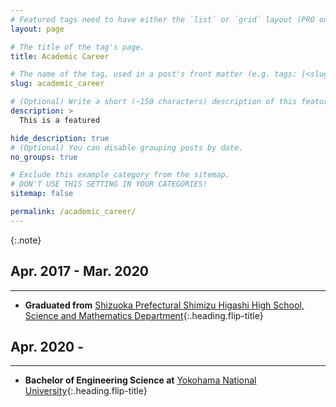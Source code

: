 ```yaml
---
# Featured tags need to have either the `list` or `grid` layout (PRO only).
layout: page

# The title of the tag's page.
title: Academic Career

# The name of the tag, used in a post's front matter (e.g. tags: [<slug>]).
slug: academic_career

# (Optional) Write a short (~150 characters) description of this featured tag.
description: >
  This is a featured 

hide_description: true
# (Optional) You can disable grouping posts by date.
no_groups: true

# Exclude this example category from the sitemap.
# DON'T USE THIS SETTING IN YOUR CATEGORIES!
sitemap: false

permalink: /academic_career/
---
```



{:.note}

## Apr. 2017 - Mar. 2020
----------------------------------------------------------------
* **Graduated from** [Shizuoka Prefectural Shimizu Higashi High School, Science and Mathematics Department]{:.heading.flip-title} 

## Apr. 2020 - 
----------------------------------------------------------------
* **Bachelor of Engineering Science at** [Yokohama National University]{:.heading.flip-title} 

[Shizuoka Prefectural Shimizu Higashi High School, Science and Mathematics Department]: http://www.edu.pref.shizuoka.jp/shimizuhigashi-h/home.nsf/IndexFormView?OpenView
[Yokohama National University]: https://www.ynu.ac.jp/english/

